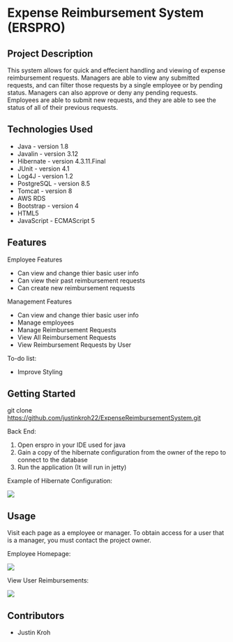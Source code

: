 # Expense Reimbursement System (ERSPRO)

## Project Description

This system allows for quick and effecient handling and viewing of expense reimbursement requests. Managers are able to view any submitted requests, and can filter those requests by a single employee or by pending status. Managers can also approve or deny any pending requests. Employees are able to submit new requests, and they are able to see the status of all of their previous requests.

## Technologies Used

* Java - version 1.8
* Javalin - version 3.12
* Hibernate - version 4.3.11.Final
* JUnit - version 4.1
* Log4J - version 1.2
* PostgreSQL - version 8.5
* Tomcat - version 8
* AWS RDS 
* Bootstrap - version 4
* HTML5
* JavaScript - ECMAScript 5


## Features

Employee Features

* Can view and change thier basic user info
* Can view their past reimbursement requests
* Can create new reimbursement requests


Management Features
* Can view and change thier basic user info
* Manage employees
* Manage Reimbursement Requests
* View All Reimbursement Requests
* View Reimbursement Requests by User


To-do list:
* Improve Styling

## Getting Started
   
git clone https://github.com/justinkroh22/ExpenseReimbursementSystem.git

Back End:

1. Open erspro in your IDE used for java
2. Gain a copy of the hibernate configuration from the owner of the repo to connect to the database
3. Run the application (It will run in jetty)

Example of Hibernate Configuration:

![](mkimg/persist.png)


## Usage

Visit each page as a employee or manager. To obtain access for a user that is a manager, you must contact the project owner.

Employee Homepage:


![](mkimg/homepage.png)


View User Reimbursements:


![](mkimg/orderandmenu.png)


## Contributors

* Justin Kroh
